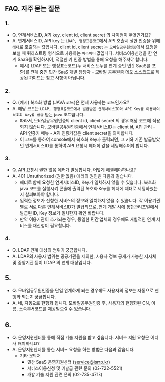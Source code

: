 ## FAQ. 자주 묻는 질문

### 1.
- Q. 연계서비스ID, API key, client id, client secret 의 차이점이 무엇인가요?
- A. 연계서비스ID, API key 는 `LDAP, 행정표준코드`에서 API 호출시 권한 인증을 위해 `헤더`로 호출하는 값입니다.
client id, client secret 는 `모바일공무원인증`에서 요청을 보낼 때 쿼리스트링 형식으로 사용하는 `파라미터` 값입니다.
서비스이용신청을 한 연계 SaaS를 확인하시어, 적절한 키 인증 방법을 통해 요청을 해주셔야 합니다.
  - 예시) LDAP 또는 행정표준코드(두 서비스 모두를 연계 중인 민간 SaaS를 포함)를 연계 중인 민간 SaaS 개발 담당자 - 모바일 공무원증 데모 소스코드로 제공된 가이드는 참고 사항이 아닙니다.


### 2. 
- Q. (예시) 복호화 방법 (JAVA 코드)은 언제 사용하는 코드인가요?
- A. 해당 코드는 `LDAP, 행정표준코드에서 발급받은 연계서비스ID와 API Key를 이용하여 복호화 Key를 발급` 받는 java 코드입니다.
  - 따라서, 모바일공무원인증의 client id, client secret 의 경우 해당 코드에 적용되지 않습니다. 모바일공무원인증에서 연계서비스ID는 client id, API 관리 - API 인증키 메뉴 - API 인증키값은 client secret을 의미합니다. 
  - 이 코드를 통하여 console에서 복호화 Key가 출력되면, 그 키와 기존 발급받았던 연계서비스ID를 통하여 API 요청시 헤더에 값을 세팅해주어야 합니다.


### 3. 
- Q. API 요청시 권한 없음 에러가 발생합니다. 어떻게 해결해야하나요?
- A. 401 Unauthorized (권한 없음) 에러의 원인은 다음과 같습니다.
  - 헤더로 함께 요청한 연계서비스ID, Key가 일치하지 않을 수 있습니다. 복호화 java 코드를 실행시켜 콘솔에 출력된 복호화 Key를 헤더에 제대로 세팅하였는지 살펴보아야 합니다.
  - 입력한 정보가 신청한 서비스의 정보와 일치하지 않을 수 있습니다. 각 이용기관별로 서로 다른 연계서비스ID가 발급되므로, 연계 개발 시에 통합관리포털에서 발급된 ID, Key 정보가 일치한지 확인 바랍니다.
  - 만약 이용기관이 추가되는 경우, 동일한 민간 업체의 경우에도 개별적인 연계 서비스를 재신청이 필요합니다.


### 4.
- Q. LDAP 연계 대상의 범위가 궁금합니다.
- A. LDAP의 사용자 범위는 공공기관을 제외한, 사용자 정보 공개가 가능한 지자체 및 중앙기관 등이 LDAP 의 연계 대상입니다. 


## 5. 
- Q. 모바일공무원인증을 단일 연계하게 되는 경우에도 사용자의 정보는 자동으로 현행화 되는지 궁금합니다.
- A. 네, 자동으로 현행화 됩니다. 모바일공무원인증 후, 사용자의 현행화된 CN, 이름, 소속부서코드를 제공받으실 수 있습니다.
 

## 6.
- Q. 운영지원센터를 통해 직접 기술 지원을 받고 싶습니다. 서비스 지원 요청은 어디서 해야하나요?
- A. 운영지원센터를 통한 서비스 요청을 하는 방법은 다음과 같습니다.
  - 기타 문의처
    - 민간 SaaS 운영지원센터 (service@ismp.kr)
    - 서비스이용신청 및 키발급 관련 문의 (02-722-5521)
    - 개발 기술 지원 관련 문의 (02-735-4718)